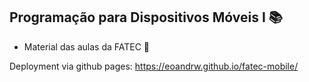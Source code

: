 ## Programação para Dispositivos Móveis I 📚
- Material das aulas da FATEC 🏫

Deployment via github pages: https://eoandrw.github.io/fatec-mobile/
